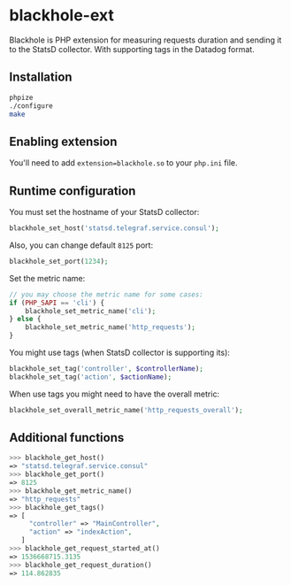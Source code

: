 # blackhole-ext

Blackhole is PHP extension for measuring requests duration and sending it to the StatsD collector.
With supporting tags in the Datadog format.

## Installation

```sh
phpize
./configure
make
```

## Enabling extension

You'll need to add `extension=blackhole.so` to your `php.ini` file.

## Runtime configuration

You must set the hostname of your StatsD collector:

```php
blackhole_set_host('statsd.telegraf.service.consul');
```

Also, you can change default `8125` port:

```php
blackhole_set_port(1234);
```

Set the metric name:

```php
// you may choose the metric name for some cases:
if (PHP_SAPI == 'cli') {
    blackhole_set_metric_name('cli');
} else {
    blackhole_set_metric_name('http_requests');
}
```

You might use tags (when StatsD collector is supporting its):

```php
blackhole_set_tag('controller', $controllerName);
blackhole_set_tag('action', $actionName);
```

When use tags you might need to have the overall metric:

```php
blackhole_set_overall_metric_name('http_requests_overall');
```

## Additional functions

```php
>>> blackhole_get_host()
=> "statsd.telegraf.service.consul"
>>> blackhole_get_port()
=> 8125
>>> blackhole_get_metric_name()
=> "http_requests"
>>> blackhole_get_tags()
=> [
     "controller" => "MainController",
     "action" => "indexAction",
   ]
>>> blackhole_get_request_started_at()
=> 1536668715.3135
>>> blackhole_get_request_duration()
=> 114.862835
```

